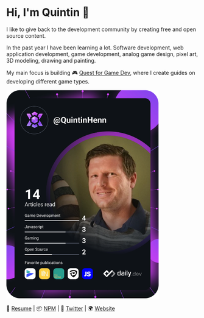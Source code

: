 # Hi, I'm Quintin :wave:

I like to give back to the development community by creating free and open source content.

In the past year I have been learning a lot. Software development, web application development, game development, analog game design, pixel art, 3D modeling, drawing and painting.

My main focus is building :video_game: [Quest for Game Dev][q4gd], where I create guides on developing different game types.

<a href="https://app.daily.dev/DailyDevTips"><img src="https://github.com/Skerwe/Skerwe/blob/master/devcard.svg" width="400" alt="Quintin Henn's Dev Card"/></a>

:page_facing_up: [Resume][resume] | :package: [NPM][npm] | :eagle: [Twitter][twitter] | :earth_africa: [Website][skerwe]

[q4gd]: https://quintinhenn.gitlab.io/quest-for-game-dev/
[resume]: https://registry.jsonresume.org/skerwe
[npm]: https://www.npmjs.com/~skerwe
[twitter]: https://twitter.com/QuintinHenn
[skerwe]: http://skerwe.web.za/
